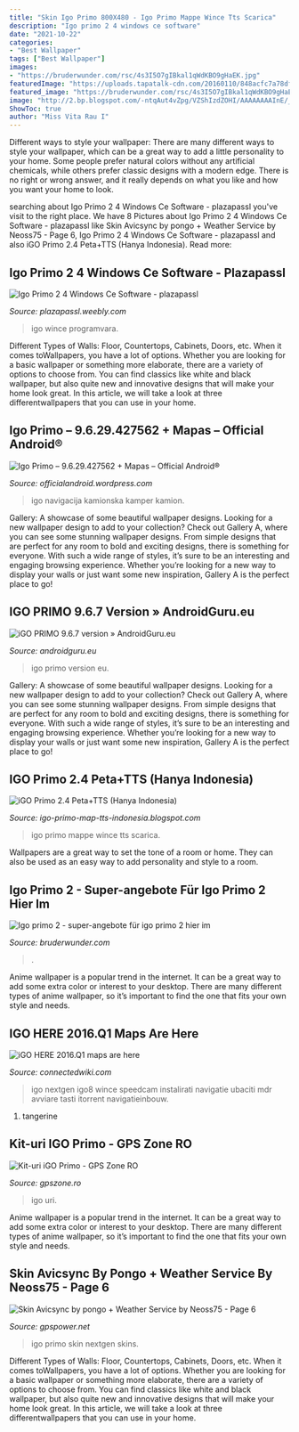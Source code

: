 ```yaml
---
title: "Skin Igo Primo 800X480 - Igo Primo Mappe Wince Tts Scarica"
description: "Igo primo 2 4 windows ce software"
date: "2021-10-22"
categories:
- "Best Wallpaper"
tags: ["Best Wallpaper"]
images:
- "https://bruderwunder.com/rsc/4s3I5O7gIBkal1qWdKBO9gHaEK.jpg"
featuredImage: "https://uploads.tapatalk-cdn.com/20160110/848acfc7a78df61d3a937bef79d3cb4c.jpg"
featured_image: "https://bruderwunder.com/rsc/4s3I5O7gIBkal1qWdKBO9gHaEK.jpg"
image: "http://2.bp.blogspot.com/-ntqAut4vZpg/VZShIzdZOHI/AAAAAAAAInE/_NZMuqAg4n0/s1600/igo_primo_main_menu.jpg"
ShowToc: true
author: "Miss Vita Rau I"
---
```



Different ways to style your wallpaper:
There are many different ways to style your wallpaper, which can be a great way to add a little personality to your home. Some people prefer natural colors without any artificial chemicals, while others prefer classic designs with a modern edge. There is no right or wrong answer, and it really depends on what you like and how you want your home to look.

	

		
searching about Igo Primo 2 4 Windows Ce Software - plazapassl you've visit to the right place. We have 8 Pictures about Igo Primo 2 4 Windows Ce Software - plazapassl like Skin Avicsync by pongo + Weather Service by Neoss75 - Page 6, Igo Primo 2 4 Windows Ce Software - plazapassl and also iGO Primo 2.4 Peta+TTS (Hanya Indonesia). Read more:
		
    
## Igo Primo 2 4 Windows Ce Software - Plazapassl

<img loading=lazy src="https://plazapassl.weebly.com/uploads/1/2/6/8/126898038/139061862_orig.jpg" onerror="this.onerror=null;this.src='https://tse4.mm.bing.net/th?id=OIP.hE0eGNMVCyRwWIZm_3jUBgHaFk&amp;pid=15.1';" alt="Igo Primo 2 4 Windows Ce Software - plazapassl">

_Source: plazapassl.weebly.com_

>igo wince programvara. 

	

Different Types of Walls: Floor, Countertops, Cabinets, Doors, etc.
When it comes toWallpapers, you have a lot of options. Whether you are looking for a basic wallpaper or something more elaborate, there are a variety of options to choose from. You can find classics like white and black wallpaper, but also quite new and innovative designs that will make your home look great. In this article, we will take a look at three differentwallpapers that you can use in your home.

    
## Igo Primo – 9.6.29.427562 + Mapas – Official Android®

<img loading=lazy src="https://i0.wp.com/fotkidepo.ru/photo/281579/13712ZsWpAjyJct/xqFpez1M1A/707980.png" onerror="this.onerror=null;this.src='https://tse2.mm.bing.net/th?id=OIP.cT1uCoZkaN3xSSatLkIczgHaEc&amp;pid=15.1';" alt="Igo Primo – 9.6.29.427562 + Mapas – Official Android®">

_Source: officialandroid.wordpress.com_

>igo navigacija kamionska kamper kamion. 

	

Gallery: A showcase of some beautiful wallpaper designs.
Looking for a new wallpaper design to add to your collection? Check out Gallery A, where you can see some stunning wallpaper designs. From simple designs that are perfect for any room to bold and exciting designs, there is something for everyone. With such a wide range of styles, it’s sure to be an interesting and engaging browsing experience. Whether you’re looking for a new way to display your walls or just want some new inspiration, Gallery A is the perfect place to go!





	
	
    
## IGO PRIMO 9.6.7 Version » AndroidGuru.eu

<img loading=lazy src="https://i0.wp.com/androidguru.eu/wp-content/uploads/2017/06/IGo_primo_download-650x389.png?resize=640%2C383" onerror="this.onerror=null;this.src='https://tse4.mm.bing.net/th?id=OIP.DwDXwySK7J0dZ99-zsi_ZwHaEb&amp;pid=15.1';" alt="iGO PRIMO 9.6.7 version » AndroidGuru.eu">

_Source: androidguru.eu_

>igo primo version eu. 

	

Gallery: A showcase of some beautiful wallpaper designs.
Looking for a new wallpaper design to add to your collection? Check out Gallery A, where you can see some stunning wallpaper designs. From simple designs that are perfect for any room to bold and exciting designs, there is something for everyone. With such a wide range of styles, it’s sure to be an interesting and engaging browsing experience. Whether you’re looking for a new way to display your walls or just want some new inspiration, Gallery A is the perfect place to go!





	
	
    
## IGO Primo 2.4 Peta+TTS (Hanya Indonesia)

<img loading=lazy src="http://2.bp.blogspot.com/-ntqAut4vZpg/VZShIzdZOHI/AAAAAAAAInE/_NZMuqAg4n0/s1600/igo_primo_main_menu.jpg" onerror="this.onerror=null;this.src='https://tse3.mm.bing.net/th?id=OIP.fGRk7BR80snsd3HS30UM8QHaEM&amp;pid=15.1';" alt="iGO Primo 2.4 Peta+TTS (Hanya Indonesia)">

_Source: igo-primo-map-tts-indonesia.blogspot.com_

>igo primo mappe wince tts scarica. 

	

Wallpapers are a great way to set the tone of a room or home. They can also be used as an easy way to add personality and style to a room.

    
## Igo Primo 2 - Super-angebote Für Igo Primo 2 Hier Im

<img loading=lazy src="https://bruderwunder.com/rsc/4s3I5O7gIBkal1qWdKBO9gHaEK.jpg" onerror="this.onerror=null;this.src='https://tse2.mm.bing.net/th?id=OIP.X89gPKSZ6-J6cnSb_tRGegAAAA&amp;pid=15.1';" alt="Igo primo 2 - super-angebote für igo primo 2 hier im">

_Source: bruderwunder.com_

>. 

	

Anime wallpaper is a popular trend in the internet. It can be a great way to add some extra color or interest to your desktop. There are many different types of anime wallpaper, so it’s important to find the one that fits your own style and needs.

    
## IGO HERE 2016.Q1 Maps Are Here

<img loading=lazy src="https://www.connectedwiki.com/wp-content/uploads/2016/06/igo-primo-maps.jpg" onerror="this.onerror=null;this.src='https://tse1.mm.bing.net/th?id=OIP.PQ-T6Tzvvpp9nmruugogNwHaEK&amp;pid=15.1';" alt="iGO HERE 2016.Q1 maps are here">

_Source: connectedwiki.com_

>igo nextgen igo8 wince speedcam instalirati navigatie ubaciti mdr avviare tasti itorrent navigatieinbouw. 

	

1. tangerine 

    
## Kit-uri IGO Primo - GPS Zone RO

<img loading=lazy src="https://i.imgur.com/OlrwjpE.gif" onerror="this.onerror=null;this.src='https://tse3.mm.bing.net/th?id=OIP.I5v_Nw8Ph3W6Watm9mRonwHaEQ&amp;pid=15.1';" alt="Kit-uri iGO Primo - GPS Zone RO">

_Source: gpszone.ro_

>igo uri. 

	

Anime wallpaper is a popular trend in the internet. It can be a great way to add some extra color or interest to your desktop. There are many different types of anime wallpaper, so it’s important to find the one that fits your own style and needs.

    
## Skin Avicsync By Pongo + Weather Service By Neoss75 - Page 6

<img loading=lazy src="https://uploads.tapatalk-cdn.com/20160110/848acfc7a78df61d3a937bef79d3cb4c.jpg" onerror="this.onerror=null;this.src='https://tse2.mm.bing.net/th?id=OIP.Qg466K0UQtfHf_7LGAtYaAHaNK&amp;pid=15.1';" alt="Skin Avicsync by pongo + Weather Service by Neoss75 - Page 6">

_Source: gpspower.net_

>igo primo skin nextgen skins. 

	

Different Types of Walls: Floor, Countertops, Cabinets, Doors, etc.
When it comes toWallpapers, you have a lot of options. Whether you are looking for a basic wallpaper or something more elaborate, there are a variety of options to choose from. You can find classics like white and black wallpaper, but also quite new and innovative designs that will make your home look great. In this article, we will take a look at three differentwallpapers that you can use in your home.

